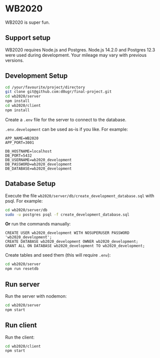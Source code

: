 # WB2020

WB2020 is super fun.

## **Support setup**

WB2020 requires Node.js and Postgres.  Node.js 14.2.0 and Postgres 12.3 were used during development.  Your mileage may vary with previous versions.

## **Development Setup**

```sh
cd /your/favourite/project/directory
git clone git@github.com:d0ugr/final-project.git
cd wb2020/server
npm install
cd wb2020/client
npm install
```

Create a `.env` file for the server to connect to the database.

`.env.development` can be used as-is if you like.  For example:

```
APP_NAME=WB2020
APP_PORT=3001

DB_HOSTNAME=localhost
DB_PORT=5432
DB_USERNAME=wb2020_development
DB_PASSWORD=wb2020_development
DB_DATABASE=wb2020_development
```

## **Database Setup**

Execute the file `wb2020/server/db/create_development_database.sql` with psql.  For example:

```sh
cd wb2020/server/db
sudo -u postgres psql -f create_development_database.sql
```

**Or** run the commands manually:

```postgres
CREATE USER wb2020_development WITH NOSUPERUSER PASSWORD 'wb2020_development';
CREATE DATABASE wb2020_development OWNER wb2020_development;
GRANT ALL ON DATABASE wb2020_development TO wb2020_development;
```

Create tables and seed them (this will require `.env`):

```sh
cd wb2020/server
npm run resetdb
```

## **Run server**

Run the server with nodemon:

```sh
cd wb2020/server
npm start
```

## **Run client**

Run the client:

```sh
cd wb2020/client
npm start
```
